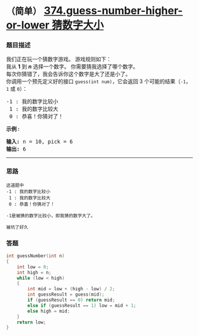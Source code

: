 # `（简单）`  [374.guess-number-higher-or-lower 猜数字大小](https://leetcode-cn.com/problems/guess-number-higher-or-lower/)

### 题目描述
<p>我们正在玩一个猜数字游戏。 游戏规则如下：<br>
我从&nbsp;<strong>1</strong>&nbsp;到&nbsp;<em><strong>n</strong></em>&nbsp;选择一个数字。 你需要猜我选择了哪个数字。<br>
每次你猜错了，我会告诉你这个数字是大了还是小了。<br>
你调用一个预先定义好的接口&nbsp;<code>guess(int num)</code>，它会返回 3 个可能的结果（<code>-1</code>，<code>1</code>&nbsp;或 <code>0</code>）：</p>

<pre>-1 : 我的数字比较小
 1 : 我的数字比较大
 0 : 恭喜！你猜对了！
</pre>

<p><strong>示例 :</strong></p>

<pre><strong>输入: </strong>n = 10, pick = 6
<strong>输出: </strong>6</pre>


---
### 思路
```
这道题中
-1 : 我的数字比较小
 1 : 我的数字比较大
 0 : 恭喜！你猜对了！

-1是被猜的数字比较小，即我猜的数字大了。  

被坑了好久
```

### 答题
``` C++
int guessNumber(int n) 
{
	int low = 0;
	int high = n;
	while (low < high)
	{
		int mid = low + (high - low) / 2;
		int guessResult = guess(mid);
		if (guessResult == 0) return mid;
		else if (guessResult == 1) low = mid + 1;
		else high = mid;
	}
	return low;
}
```
